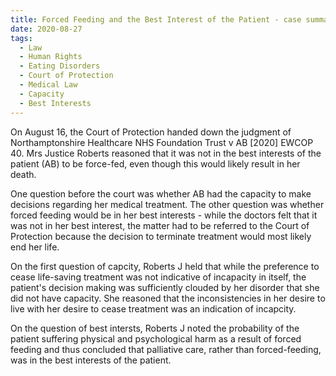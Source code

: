```yaml
---
title: Forced Feeding and the Best Interest of the Patient - case summary
date: 2020-08-27
tags:
  - Law
  - Human Rights
  - Eating Disorders
  - Court of Protection
  - Medical Law
  - Capacity
  - Best Interests
---
```


On August 16, the Court of Protection handed down the judgment of Northamptonshire Healthcare NHS Foundation Trust v AB [2020] EWCOP 40. Mrs Justice Roberts reasoned that it was not in the best interests of the patient  (AB) to be force-fed, even though this would likely result in her death.

One question before the court was whether AB had the capacity to make decisions regarding her medical treatment. The other question was whether forced feeding would be in her best interests - while the doctors felt that it was not in her best interest, the matter had to be referred to the Court of Protection because the decision to terminate treatment would most likely end her life. 

On the first question of capcity, Roberts J held that while the preference to cease life-saving treatment was not indicative of incapacity in itself, the patient's decision making was sufficiently clouded by her disorder that she did not have capacity. She reasoned that the inconsistencies in her desire to live with her desire to cease treatment was an indication of incapcity.

On the question of best intersts, Roberts J noted the probability of the patient suffering physical and psychological harm as a result of forced feeding and thus concluded that palliative care, rather than forced-feeding, was in the best interests of the patient.